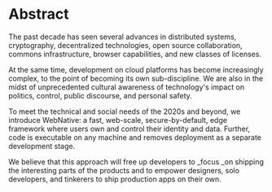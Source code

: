 # Abstract

The past decade has seen several advances in distributed systems, cryptography, decentralized technologies, open source collaboration, commons infrastructure, browser capabilities, and new classes of licenses.

At the same time, development on cloud platforms has become increasingly complex, to the point of becoming its own sub-discipline. We are also in the midst of unprecedented cultural awareness of technology's impact on politics, control, public discourse, and personal safety.

To meet the technical and social needs of the 2020s and beyond, we introduce WebNative: a fast, web-scale, secure-by-default, edge framework where users own and control their identity and data. Further, code is executable on any machine and removes deployment as a separate development stage.

We believe that this approach will free up developers to _focus _on shipping the interesting parts of the products and to empower designers, solo developers, and tinkerers to ship production apps on their own.
